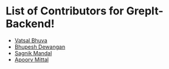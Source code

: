# List of Contributors for GrepIt-Backend!

-   [Vatsal Bhuva](https://github.com/VatsalBhuva11)
-   [Bhupesh Dewangan](https://github.com/bhupesh98)
-   [Sagnik Mandal](https://github.com/criticic)
-   [Apoorv Mittal](https://github.com/Apoorv012)

